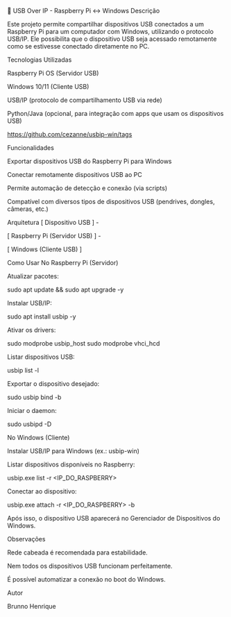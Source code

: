 📌 USB Over IP - Raspberry Pi <-> Windows
Descrição

Este projeto permite compartilhar dispositivos USB conectados a um Raspberry Pi para um computador com Windows, utilizando o protocolo USB/IP.
Ele possibilita que o dispositivo USB seja acessado remotamente como se estivesse conectado diretamente no PC.

Tecnologias Utilizadas

Raspberry Pi OS (Servidor USB)

Windows 10/11 (Cliente USB)

USB/IP (protocolo de compartilhamento USB via rede)

Python/Java (opcional, para integração com apps que usam os dispositivos USB)

https://github.com/cezanne/usbip-win/tags

Funcionalidades

Exportar dispositivos USB do Raspberry Pi para Windows

Conectar remotamente dispositivos USB ao PC

Permite automação de detecção e conexão (via scripts)

Compatível com diversos tipos de dispositivos USB (pendrives, dongles, câmeras, etc.)

Arquitetura
[ Dispositivo USB ] -
        
[ Raspberry Pi (Servidor USB) ] -
         
[ Windows (Cliente USB) ]

Como Usar
No Raspberry Pi (Servidor)

Atualizar pacotes:

sudo apt update && sudo apt upgrade -y


Instalar USB/IP:

sudo apt install usbip -y


Ativar os drivers:

sudo modprobe usbip_host
sudo modprobe vhci_hcd


Listar dispositivos USB:

usbip list -l


Exportar o dispositivo desejado:

sudo usbip bind -b <busid>


Iniciar o daemon:

sudo usbipd -D

No Windows (Cliente)

Instalar USB/IP para Windows (ex.: usbip-win)

Listar dispositivos disponíveis no Raspberry:

usbip.exe list -r <IP_DO_RASPBERRY>


Conectar ao dispositivo:

usbip.exe attach -r <IP_DO_RASPBERRY> -b <busid>


Após isso, o dispositivo USB aparecerá no Gerenciador de Dispositivos do Windows.

Observações

Rede cabeada é recomendada para estabilidade.

Nem todos os dispositivos USB funcionam perfeitamente.

É possível automatizar a conexão no boot do Windows.

Autor

Brunno Henrique
